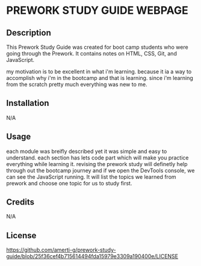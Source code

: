 # PREWORK STUDY GUIDE WEBPAGE

## Description

This Prework Study Guide was created for boot camp students who were going through the Prework. It contains notes on HTML, CSS, Git, and JavaScript.

my motivation is to be excellent in what i'm learning.
because it ia a way to accomplish why i'm in the bootcamp and that is learning.
since i'm learning from the scratch pretty much everything was new to me.

## Installation

N/A

## Usage

each module was breifly described yet it was simple and easy to understand. each section has lets code part which will make you practice everything while learning it. revising the prework study will definetly help through out the bootcamp journey and if we open the DevTools console, we can see the JavaScript running. It will list the topics we learned from prework and choose one topic for us to study first.

## Credits

N/A

## License

https://github.com/amerti-g/prework-study-guide/blob/25f36cef4b715614494fda15979e3309a190400e/LICENSE